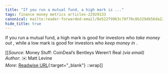 ```yaml
---
title: "If you run a mutual fund, a high mark is ..."
tags: finance money metrics articles-22929133
canonical: mailto:reader-forwarded-email/0e522f9963c78f70c0b329db56da22c2
hide_title: true
---
```


If you run a mutual fund, a high mark is good for investors who *take money out* , while a low mark is good for investors who *keep money in* .


[[_Source_: Money Stuff: CoinDeal’s Bentleys Weren’t Real _(via email)_<br>
_Author_: ✉️ Matt Levine<br>
_More_: [Readwise URL](https://readwise.io/open/450355907){:target="_blank"}
::wrap]]